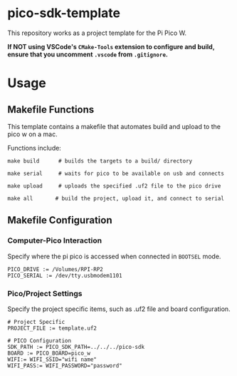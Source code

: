 # pico-sdk-template
This repository works as a project template for the Pi Pico W.

**If NOT using VSCode's `CMake-Tools` extension to configure and build, ensure that you uncomment `.vscode` from `.gitignore`.**
# Usage
## Makefile Functions
This template contains a makefile that automates build and upload to the pico w
on a mac.

Functions include:
```
make build      # builds the targets to a build/ directory
```
```
make serial     # waits for pico to be available on usb and connects
```
```
make upload     # uploads the specified .uf2 file to the pico drive
```
```
make all       # build the project, upload it, and connect to serial
```

## Makefile Configuration
### Computer-Pico Interaction
Specify where the pi pico is accessed when connected in `BOOTSEL` mode.
```
PICO_DRIVE := /Volumes/RPI-RP2
PICO_SERIAL := /dev/tty.usbmodem1101
```
### Pico/Project Settings
Specify the project specific items, such as .uf2 file and board configuration.
```
# Project Specific
PROJECT_FILE := template.uf2

# PICO Configuration
SDK_PATH := PICO_SDK_PATH=../../../pico-sdk
BOARD := PICO_BOARD=pico_w
WIFI:= WIFI_SSID="wifi name"
WIFI_PASS:= WIFI_PASSWORD="password"
```